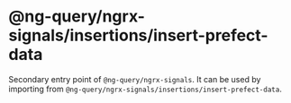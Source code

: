 # @ng-query/ngrx-signals/insertions/insert-prefect-data

Secondary entry point of `@ng-query/ngrx-signals`. It can be used by importing from `@ng-query/ngrx-signals/insertions/insert-prefect-data`.
